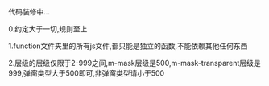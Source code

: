 代码装修中...
<p>0.约定大于一切,规则至上</p>
<p>1.function文件夹里的所有js文件,都只能是独立的函数,不能依赖其他任何东西</p>
<p>2.层级的层级仅限于2-999之间,m-mask层级是500,m-mask-transparent层级是999,弹窗类型大于500即可,非弹窗类型请小于500</p>